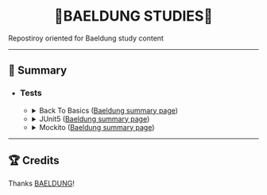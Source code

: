 <h1 align=center>🍃BAELDUNG STUDIES🍃</h1>
<p>Repostiroy oriented for Baeldung study content</p>


<hr>


<h2>📌 Summary</h2>
<ul>
  <li>
    <h3>Tests</h3>
    <ul>
      <li>
        <details close>
          <summary><span>Back To Basics (<a href="https://www.baeldung.com/java-tutorial">Baeldung summary page</a>)</span></summary>
          <ul>
            <li>
              <details close>
          <summary><span>Back To Basics (<a href="https://www.baeldung.com/java-tutorial">Baeldung summary page</a>)</span></summary>
          <ul>
            <li>
              <span>1 - A Guide to JUnit5 (<a href="https://github.com/LoriaLawrenceZVR/Baeldung/tree/main/Tests/JUnit5/AGuideToJUnit5/notes.md" target="_blank">notes.md<a> | <a href="https://www.baeldung.com/junit-5">Baeldung page</a>)</span>
            </li>
          </ul>
        </details>
            </li>
          </ul>
        </details>
      </li>
<!---->
      <li>
        <details close>
          <summary><span>JUnit5 (<a href="https://www.baeldung.com/category/testing/tag/junit-5">Baeldung summary page</a>)</span></summary>
          <ul>
            <li>
              <span>1 - A Guide to JUnit5 (<a href="https://github.com/LoriaLawrenceZVR/Baeldung/tree/main/Tests/JUnit5/AGuideToJUnit5/notes.md" target="_blank">notes.md<a> | <a href="https://www.baeldung.com/junit-5">Baeldung page</a>)</span>
            </li>
          </ul>
        </details>
      </li>
<!---->
      <li>
        <details close>
          <summary><span>Mockito (<a href="https://www.baeldung.com/category/testing/tag/mockito" target="_blank">Baeldung summary page</a>)</span></summary>
          <ul>
            <li>
              <span>1 - Getting Started with Mockito @Mock, @Spy, @Captor and @InjectMocks (<a href="https://github.com/LoriaLawrenceZVR/Baeldung/tree/main/Tests/Mockito/GettingStartedWithMockito/notes.md" target="_blank">notes.md<a> | <a href="https://www.baeldung.com/mockito-annotations">Baeldung page</a>)</span>
            </li>
          </ul>
        </details>
      </li>
    </ul>
  </li>
</ul>


<hr>


<h2>🏆 Credits</h2>
<span>Thanks <a href="https://www.baeldung.com/">BAELDUNG</a>!</span>
